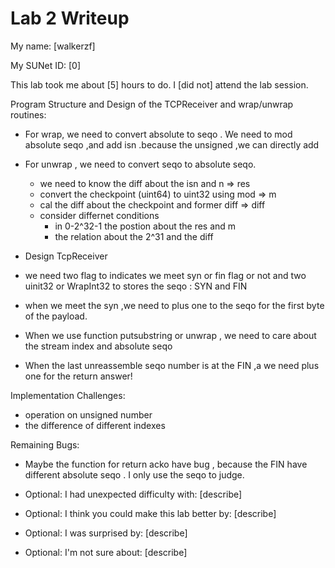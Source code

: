 Lab 2 Writeup
=============

My name: [walkerzf]

My SUNet ID: [0]

This lab took me about [5] hours to do. I [did not] attend the lab session.


Program Structure and Design of the TCPReceiver and wrap/unwrap routines:
* For wrap, we need to convert absolute to seqo . We need  to mod absolute seqo ,and add isn .because the unsigned ,we can directly add
* For unwrap , we need to convert seqo to absolute seqo.
    * we need to know the diff about the isn and n  => res
    * convert the checkpoint (uint64) to uint32 using mod => m
    * cal the diff about the checkpoint and former diff => diff
    * consider differnet conditions 
        * in 0-2^32-1 the postion about the res and m 
        * the relation about the 2^31 and the diff

* Design TcpReceiver
* we need two flag to indicates we meet syn or fin flag or not and two uinit32 or WrapInt32 to stores the seqo : SYN and FIN
* when we meet the syn ,we need to plus one to the seqo for the first byte of the payload.
* When we use function putsubstring or unwrap , we need to care about the stream index and absolute seqo 
* When the last unreassemble seqo number is at the FIN ,a we need plus one for the return answer!

Implementation Challenges:
* operation on  unsigned number
* the difference of different indexes

Remaining Bugs:
* Maybe the function for return acko have bug , because the FIN have different absolute seqo . I only use the seqo to judge.

- Optional: I had unexpected difficulty with: [describe]

- Optional: I think you could make this lab better by: [describe]

- Optional: I was surprised by: [describe]

- Optional: I'm not sure about: [describe]
